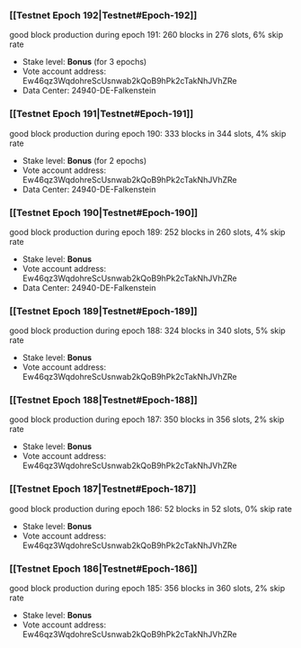 ### [[Testnet Epoch 192|Testnet#Epoch-192]]
good block production during epoch 191: 260 blocks in 276 slots, 6% skip rate
* Stake level: **Bonus** (for 3 epochs)
* Vote account address: Ew46qz3WqdohreScUsnwab2kQoB9hPk2cTakNhJVhZRe
* Data Center: 24940-DE-Falkenstein
### [[Testnet Epoch 191|Testnet#Epoch-191]]
good block production during epoch 190: 333 blocks in 344 slots, 4% skip rate
* Stake level: **Bonus** (for 2 epochs)
* Vote account address: Ew46qz3WqdohreScUsnwab2kQoB9hPk2cTakNhJVhZRe
* Data Center: 24940-DE-Falkenstein
### [[Testnet Epoch 190|Testnet#Epoch-190]]
good block production during epoch 189: 252 blocks in 260 slots, 4% skip rate
* Stake level: **Bonus**
* Vote account address: Ew46qz3WqdohreScUsnwab2kQoB9hPk2cTakNhJVhZRe
* Data Center: 24940-DE-Falkenstein
### [[Testnet Epoch 189|Testnet#Epoch-189]]
good block production during epoch 188: 324 blocks in 340 slots, 5% skip rate
* Stake level: **Bonus**
* Vote account address: Ew46qz3WqdohreScUsnwab2kQoB9hPk2cTakNhJVhZRe
### [[Testnet Epoch 188|Testnet#Epoch-188]]
good block production during epoch 187: 350 blocks in 356 slots, 2% skip rate
* Stake level: **Bonus**
* Vote account address: Ew46qz3WqdohreScUsnwab2kQoB9hPk2cTakNhJVhZRe
### [[Testnet Epoch 187|Testnet#Epoch-187]]
good block production during epoch 186: 52 blocks in 52 slots, 0% skip rate
* Stake level: **Bonus**
* Vote account address: Ew46qz3WqdohreScUsnwab2kQoB9hPk2cTakNhJVhZRe
### [[Testnet Epoch 186|Testnet#Epoch-186]]
good block production during epoch 185: 356 blocks in 360 slots, 2% skip rate
* Stake level: **Bonus**
* Vote account address: Ew46qz3WqdohreScUsnwab2kQoB9hPk2cTakNhJVhZRe
